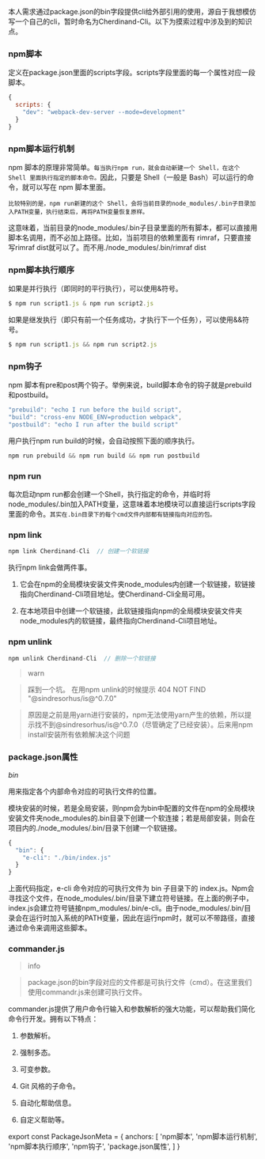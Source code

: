 本人需求通过package.json的bin字段提供cli给外部引用的使用，源自于我想模仿写一个自己的cli，暂时命名为Cherdinand-Cli。以下为摸索过程中涉及到的知识点。

### npm脚本
定义在package.json里面的scripts字段。scripts字段里面的每一个属性对应一段脚本。
```js
{
  scripts: {
    "dev": "webpack-dev-server --mode=development"
  }
}
```

### npm脚本运行机制

npm 脚本的原理非常简单。`每当执行npm run，就会自动新建一个 Shell，在这个 Shell 里面执行指定的脚本命令。`因此，只要是 Shell（一般是 Bash）可以运行的命令，就可以写在 npm 脚本里面。

`比较特别的是，npm run新建的这个 Shell，会将当前目录的node_modules/.bin子目录加入PATH变量，执行结束后，再将PATH变量恢复原样。`

这意味着，当前目录的node_modules/.bin子目录里面的所有脚本，都可以直接用脚本名调用，而不必加上路径。比如，当前项目的依赖里面有 rimraf，只要直接写rimraf dist就可以了。而不用./node_modules/.bin/rimraf dist

### npm脚本执行顺序

如果是并行执行（即同时的平行执行），可以使用&符号。

```js
$ npm run script1.js & npm run script2.js
```

如果是继发执行（即只有前一个任务成功，才执行下一个任务），可以使用&&符号。

```js
$ npm run script1.js && npm run script2.js
```

### npm钩子

npm 脚本有pre和post两个钩子。举例来说，build脚本命令的钩子就是prebuild和postbuild。

```js
"prebuild": "echo I run before the build script",
"build": "cross-env NODE_ENV=production webpack",
"postbuild": "echo I run after the build script"
```

用户执行npm run build的时候，会自动按照下面的顺序执行。

```js
npm run prebuild && npm run build && npm run postbuild
```

### npm run 

每次启动npm run都会创建一个Shell，执行指定的命令，并临时将node_modules/.bin加入PATH变量，这意味着本地模块可以直接运行scripts字段里面的命令。`其实在.bin目录下的每个cmd文件内部都有链接指向对应的包。`

### npm link 

```js
npm link Cherdinand-Cli  // 创建一个软链接
```

执行npm link会做两件事。

1. 它会在npm的全局模块安装文件夹node_modules内创建一个软链接，软链接指向Cherdinand-Cli项目地址。使Cherdinand-Cli全局可用。

1. 在本地项目中创建一个软链接，此软链接指向npm的全局模块安装文件夹node_modules内的软链接，最终指向Cherdinand-Cli项目地址。

### npm unlink

```js
npm unlink Cherdinand-Cli  // 删除一个软链接
```

> warn

> 踩到一个坑。 在用npm unlink的时候提示 404 NOT FIND "@sindresorhus/is@^0.7.0"

> 原因是之前是用yarn进行安装的，npm无法使用yarn产生的依赖，所以提示找不到@sindresorhus/is@^0.7.0（尽管确定了已经安装）。后来用npm install安装所有依赖解决这个问题


### package.json属性

_bin_

用来指定各个内部命令对应的可执行文件的位置。

模块安装的时候，若是全局安装，则npm会为bin中配置的文件在npm的全局模块安装文件夹node_modules的.bin目录下创建一个软连接；若是局部安装，则会在项目内的./node_modules/.bin/目录下创建一个软链接。

```js
{
  "bin": {
    "e-cli": "./bin/index.js"  
  }
}
```

上面代码指定，e-cli 命令对应的可执行文件为 bin 子目录下的 index.js。Npm会寻找这个文件，在node_modules/.bin/目录下建立符号链接。在上面的例子中，index.js会建立符号链接npm_modules/.bin/e-cli。由于node_modules/.bin/目录会在运行时加入系统的PATH变量，因此在运行npm时，就可以不带路径，直接通过命令来调用这些脚本。

### commander.js

> info

> package.json的bin字段对应的文件都是可执行文件（cmd）。在这里我们使用commandr.js来创建可执行文件。

commander.js提供了用户命令行输入和参数解析的强大功能，可以帮助我们简化命令行开发。拥有以下特点：

1. 参数解析。

1. 强制多态。

1. 可变参数。

1. Git 风格的子命令。

1. 自动化帮助信息。

1. 自定义帮助等。



export const PackageJsonMeta = {
  anchors: [
    'npm脚本',
    'npm脚本运行机制',
    'npm脚本执行顺序',
    'npm钩子',
    'package.json属性',
  ]
}


